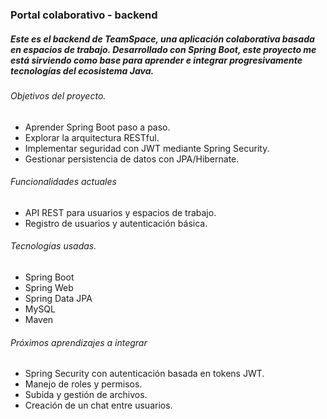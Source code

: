 

### Portal colaborativo - backend

##### Este es el backend de **TeamSpace**, una aplicación colaborativa basada en espacios de trabajo. Desarrollado con **Spring Boot**, este proyecto me está sirviendo como base para aprender e integrar progresivamente tecnologías del ecosistema Java.

######   Objetivos del proyecto.
- Aprender Spring Boot paso a paso.
- Explorar la arquitectura RESTful.
- Implementar seguridad con JWT mediante Spring Security.
- Gestionar persistencia de datos con JPA/Hibernate.

######  Funcionalidades actuales

- API REST para usuarios y espacios de trabajo.
- Registro de usuarios y autenticación básica.

###### Tecnologías usadas.

- Spring Boot
- Spring Web
- Spring Data JPA
- MySQL
- Maven

###### Próximos aprendizajes a integrar

- Spring Security con autenticación basada en tokens JWT.
- Manejo de roles y permisos.
- Subida y gestión de archivos.
- Creación de un chat entre usuarios. 






  
